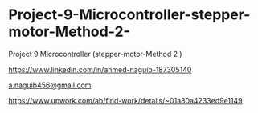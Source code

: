 # Project-9-Microcontroller-stepper-motor-Method-2-
Project 9 Microcontroller (stepper-motor-Method 2 )

https://www.linkedin.com/in/ahmed-naguib-187305140

a.naguib456@gmail.com

https://www.upwork.com/ab/find-work/details/~01a80a4233ed9e1149
